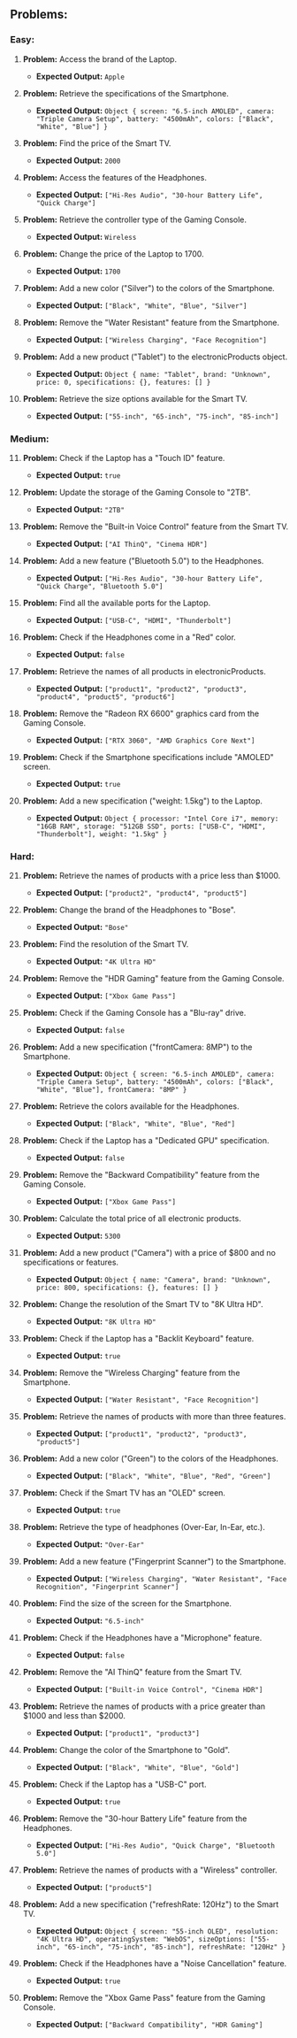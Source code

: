 ## Problems:

### Easy:

1. **Problem:** Access the brand of the Laptop.

   - **Expected Output:** `Apple`

2. **Problem:** Retrieve the specifications of the Smartphone.

   - **Expected Output:** `Object { screen: "6.5-inch AMOLED", camera: "Triple Camera Setup", battery: "4500mAh", colors: ["Black", "White", "Blue"] }`

3. **Problem:** Find the price of the Smart TV.

   - **Expected Output:** `2000`

4. **Problem:** Access the features of the Headphones.

   - **Expected Output:** `["Hi-Res Audio", "30-hour Battery Life", "Quick Charge"]`

5. **Problem:** Retrieve the controller type of the Gaming Console.

   - **Expected Output:** `Wireless`

6. **Problem:** Change the price of the Laptop to 1700.

   - **Expected Output:** `1700`

7. **Problem:** Add a new color ("Silver") to the colors of the Smartphone.

   - **Expected Output:** `["Black", "White", "Blue", "Silver"]`

8. **Problem:** Remove the "Water Resistant" feature from the Smartphone.

   - **Expected Output:** `["Wireless Charging", "Face Recognition"]`

9. **Problem:** Add a new product ("Tablet") to the electronicProducts object.

   - **Expected Output:** `Object { name: "Tablet", brand: "Unknown", price: 0, specifications: {}, features: [] }`

10. **Problem:** Retrieve the size options available for the Smart TV.
    - **Expected Output:** `["55-inch", "65-inch", "75-inch", "85-inch"]`

### Medium:

11. **Problem:** Check if the Laptop has a "Touch ID" feature.

    - **Expected Output:** `true`

12. **Problem:** Update the storage of the Gaming Console to "2TB".

    - **Expected Output:** `"2TB"`

13. **Problem:** Remove the "Built-in Voice Control" feature from the Smart TV.

    - **Expected Output:** `["AI ThinQ", "Cinema HDR"]`

14. **Problem:** Add a new feature ("Bluetooth 5.0") to the Headphones.

    - **Expected Output:** `["Hi-Res Audio", "30-hour Battery Life", "Quick Charge", "Bluetooth 5.0"]`

15. **Problem:** Find all the available ports for the Laptop.

    - **Expected Output:** `["USB-C", "HDMI", "Thunderbolt"]`

16. **Problem:** Check if the Headphones come in a "Red" color.

    - **Expected Output:** `false`

17. **Problem:** Retrieve the names of all products in electronicProducts.

    - **Expected Output:** `["product1", "product2", "product3", "product4", "product5", "product6"]`

18. **Problem:** Remove the "Radeon RX 6600" graphics card from the Gaming Console.

    - **Expected Output:** `["RTX 3060", "AMD Graphics Core Next"]`

19. **Problem:** Check if the Smartphone specifications include "AMOLED" screen.

    - **Expected Output:** `true`

20. **Problem:** Add a new specification ("weight: 1.5kg") to the Laptop.
    - **Expected Output:** `Object { processor: "Intel Core i7", memory: "16GB RAM", storage: "512GB SSD", ports: ["USB-C", "HDMI", "Thunderbolt"], weight: "1.5kg" }`

### Hard:

21. **Problem:** Retrieve the names of products with a price less than $1000.

    - **Expected Output:** `["product2", "product4", "product5"]`

22. **Problem:** Change the brand of the Headphones to "Bose".

    - **Expected Output:** `"Bose"`

23. **Problem:** Find the resolution of the Smart TV.

    - **Expected Output:** `"4K Ultra HD"`

24. **Problem:** Remove the "HDR Gaming" feature from the Gaming Console.

    - **Expected Output:** `["Xbox Game Pass"]`

25. **Problem:** Check if the Gaming Console has a "Blu-ray" drive.

    - **Expected Output:** `false`

26. **Problem:** Add a new specification ("frontCamera: 8MP") to the Smartphone.

    - **Expected Output:** `Object { screen: "6.5-inch AMOLED", camera: "Triple Camera Setup", battery: "4500mAh", colors: ["Black", "White", "Blue"], frontCamera: "8MP" }`

27. **Problem:** Retrieve the colors available for the Headphones.

    - **Expected Output:** `["Black", "White", "Blue", "Red"]`

28. **Problem:** Check if the Laptop has a "Dedicated GPU" specification.

    - **Expected Output:** `false`

29. **Problem:** Remove the "Backward Compatibility" feature from the Gaming Console.

    - **Expected Output:** `["Xbox Game Pass"]`

30. **Problem:** Calculate the total price of all electronic products.

    - **Expected Output:** `5300`

31. **Problem:** Add a new product ("Camera") with a price of $800 and no specifications or features.

    - **Expected Output:** `Object { name: "Camera", brand: "Unknown", price: 800, specifications: {}, features: [] }`

32. **Problem:** Change the resolution of the Smart TV to "8K Ultra HD".

    - **Expected Output:** `"8K Ultra HD"`

33. **Problem:** Check if the Laptop has a "Backlit Keyboard" feature.

    - **Expected Output:** `true`

34. **Problem:** Remove the "Wireless Charging" feature from the Smartphone.

    - **Expected Output:** `["Water Resistant", "Face Recognition"]`

35. **Problem:** Retrieve the names of products with more than three features.

    - **Expected Output:** `["product1", "product2", "product3", "product5"]`

36. **Problem:** Add a new color ("Green") to the colors of the Headphones.

    - **Expected Output:** `["Black", "White", "Blue", "Red", "Green"]`

37. **Problem:** Check if the Smart TV has an "OLED" screen.

    - **Expected Output:** `true`

38. **Problem:** Retrieve the type of headphones (Over-Ear, In-Ear, etc.).

    - **Expected Output:** `"Over-Ear"`

39. **Problem:** Add a new feature ("Fingerprint Scanner") to the Smartphone.

    - **Expected Output:** `["Wireless Charging", "Water Resistant", "Face Recognition", "Fingerprint Scanner"]`

40. **Problem:** Find the size of the screen for the Smartphone.

    - **Expected Output:** `"6.5-inch"`

41. **Problem:** Check if the Headphones have a "Microphone" feature.

    - **Expected Output:** `false`

42. **Problem:** Remove the "AI ThinQ" feature from the Smart TV.

    - **Expected Output:** `["Built-in Voice Control", "Cinema HDR"]`

43. **Problem:** Retrieve the names of products with a price greater than $1000 and less than $2000.

    - **Expected Output:** `["product1", "product3"]`

44. **Problem:** Change the color of the Smartphone to "Gold".

    - **Expected Output:** `["Black", "White", "Blue", "Gold"]`

45. **Problem:** Check if the Laptop has a "USB-C" port.

    - **Expected Output:** `true`

46. **Problem:** Remove the "30-hour Battery Life" feature from the Headphones.

    - **Expected Output:** `["Hi-Res Audio", "Quick Charge", "Bluetooth 5.0"]`

47. **Problem:** Retrieve the names of products with a "Wireless" controller.

    - **Expected Output:** `["product5"]`

48. **Problem:** Add a new specification ("refreshRate: 120Hz") to the Smart TV.

    - **Expected Output:** `Object { screen: "55-inch OLED", resolution: "4K Ultra HD", operatingSystem: "WebOS", sizeOptions: ["55-inch", "65-inch", "75-inch", "85-inch"], refreshRate: "120Hz" }`

49. **Problem:** Check if the Headphones have a "Noise Cancellation" feature.

    - **Expected Output:** `true`

50. **Problem:** Remove the "Xbox Game Pass" feature from the Gaming Console.
    - **Expected Output:** `["Backward Compatibility", "HDR Gaming"]`

